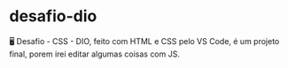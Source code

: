 # desafio-dio

🖥️ Desafio - CSS - DIO, feito com HTML e CSS pelo VS Code, é um projeto final, porem irei editar algumas coisas com JS.
